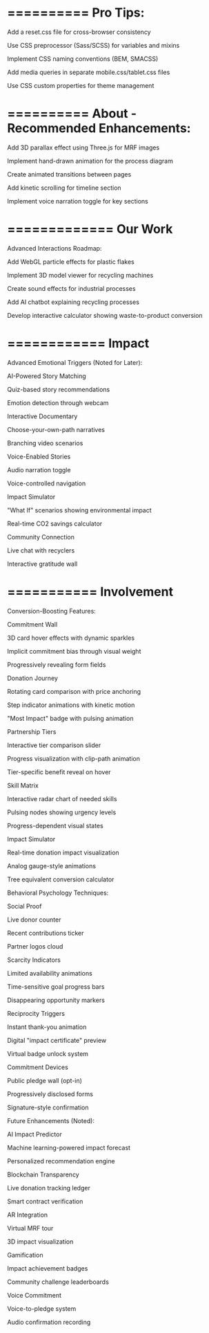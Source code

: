 ==========
Pro Tips:
===========

Add a reset.css file for cross-browser consistency

Use CSS preprocessor (Sass/SCSS) for variables and mixins

Implement CSS naming conventions (BEM, SMACSS)

Add media queries in separate mobile.css/tablet.css files

Use CSS custom properties for theme management

==========
About - Recommended Enhancements:
===============================


Add 3D parallax effect using Three.js for MRF images

Implement hand-drawn animation for the process diagram

Create animated transitions between pages

Add kinetic scrolling for timeline section

Implement voice narration toggle for key sections

=============
Our Work
=============

Advanced Interactions Roadmap:

Add WebGL particle effects for plastic flakes

Implement 3D model viewer for recycling machines

Create sound effects for industrial processes

Add AI chatbot explaining recycling processes

Develop interactive calculator showing waste-to-product conversion

============
Impact
============

Advanced Emotional Triggers (Noted for Later):

AI-Powered Story Matching

Quiz-based story recommendations

Emotion detection through webcam

Interactive Documentary

Choose-your-own-path narratives

Branching video scenarios

Voice-Enabled Stories

Audio narration toggle

Voice-controlled navigation

Impact Simulator

"What If" scenarios showing environmental impact

Real-time CO2 savings calculator

Community Connection

Live chat with recyclers

Interactive gratitude wall

===========
Involvement
============

Conversion-Boosting Features:

Commitment Wall

3D card hover effects with dynamic sparkles

Implicit commitment bias through visual weight

Progressively revealing form fields

Donation Journey

Rotating card comparison with price anchoring

Step indicator animations with kinetic motion

"Most Impact" badge with pulsing animation

Partnership Tiers

Interactive tier comparison slider

Progress visualization with clip-path animation

Tier-specific benefit reveal on hover

Skill Matrix

Interactive radar chart of needed skills

Pulsing nodes showing urgency levels

Progress-dependent visual states

Impact Simulator

Real-time donation impact visualization

Analog gauge-style animations

Tree equivalent conversion calculator

Behavioral Psychology Techniques:

Social Proof

Live donor counter

Recent contributions ticker

Partner logos cloud

Scarcity Indicators

Limited availability animations

Time-sensitive goal progress bars

Disappearing opportunity markers

Reciprocity Triggers

Instant thank-you animation

Digital "impact certificate" preview

Virtual badge unlock system

Commitment Devices

Public pledge wall (opt-in)

Progressively disclosed forms

Signature-style confirmation

Future Enhancements (Noted):

AI Impact Predictor

Machine learning-powered impact forecast

Personalized recommendation engine

Blockchain Transparency

Live donation tracking ledger

Smart contract verification

AR Integration

Virtual MRF tour

3D impact visualization

Gamification

Impact achievement badges

Community challenge leaderboards

Voice Commitment

Voice-to-pledge system

Audio confirmation recording